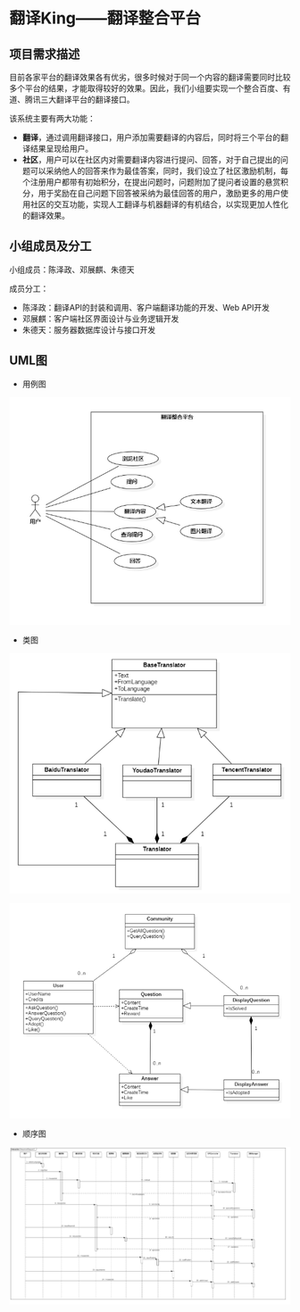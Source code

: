 # 翻译King——翻译整合平台
## 项目需求描述
目前各家平台的翻译效果各有优劣，很多时候对于同一个内容的翻译需要同时比较多个平台的结果，才能取得较好的效果。因此，我们小组要实现一个整合百度、有道、腾讯三大翻译平台的翻译接口。

该系统主要有两大功能：
+ **翻译**，通过调用翻译接口，用户添加需要翻译的内容后，同时将三个平台的翻译结果呈现给用户。
+ **社区**，用户可以在社区内对需要翻译内容进行提问、回答，对于自己提出的问题可以采纳他人的回答来作为最佳答案，同时，我们设立了社区激励机制，每个注册用户都带有初始积分，在提出问题时，问题附加了提问者设置的悬赏积分，用于奖励在自己问题下回答被采纳为最佳回答的用户，激励更多的用户使用社区的交互功能，实现人工翻译与机器翻译的有机结合，以实现更加人性化的翻译效果。

## 小组成员及分工
小组成员：陈泽政、邓展麒、朱德天

成员分工：
+ 陈泽政：翻译API的封装和调用、客户端翻译功能的开发、Web API开发
+ 邓展麒：客户端社区界面设计与业务逻辑开发
+ 朱德天：服务器数据库设计与接口开发

## UML图
+ 用例图

![用例图](/pics/用例图.png)

+ 类图

![翻译类图](/pics/类图1.png)

![社区类图](/pics/类图2.png)

+ 顺序图

![顺序图](/pics/顺序图.png)